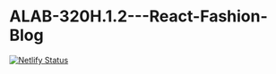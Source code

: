 # ALAB-320H.1.2---React-Fashion-Blog
[![Netlify Status](https://api.netlify.com/api/v1/badges/e37242be-6aae-498f-8950-ff0c8f0008a6/deploy-status)](https://app.netlify.com/sites/thunderous-truffle-867bef/deploys)
